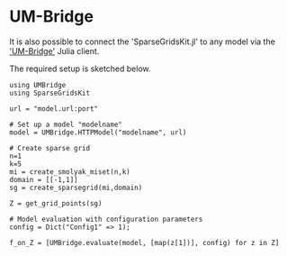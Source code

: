 # UM-Bridge
It is also possible to connect the 'SparseGridsKit.jl' to any model via the ['UM-Bridge'](https://github.com/UM-Bridge/umbridge) Julia client.

The required setup is sketched below.

```
using UMBridge
using SparseGridsKit

url = "model.url:port"

# Set up a model "modelname"
model = UMBridge.HTTPModel("modelname", url)

# Create sparse grid
n=1
k=5
mi = create_smolyak_miset(n,k)
domain = [[-1,1]]
sg = create_sparsegrid(mi,domain)

Z = get_grid_points(sg)

# Model evaluation with configuration parameters
config = Dict("Config1" => 1);

f_on_Z = [UMBridge.evaluate(model, [map(z[1])], config) for z in Z]
```